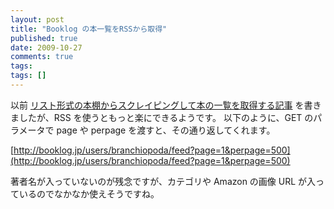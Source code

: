 ```yaml
---
layout: post
title: "Booklog の本一覧をRSSから取得"
published: true
date: 2009-10-27
comments: true
tags:
tags: []
---
```


以前 [リスト形式の本棚からスクレイピングして本の一覧を取得する記事](/blog/2009/10/12/get-book-list-from-booklog/) を書きましたが、RSS を使うともっと楽にできるようです。
以下のように、GET のパラメータで page や perpage を渡すと、その通り返してくれます。

[http://booklog.jp/users/branchiopoda/feed?page=1&perpage=500](http://booklog.jp/users/branchiopoda/feed?page=1&perpage=500)

著者名が入っていないのが残念ですが、カテゴリや Amazon の画像 URL が入っているのでなかなか使えそうですね。
